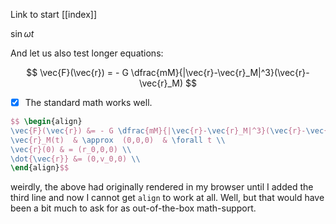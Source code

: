Link to start [[index]]

$\sin\omega t$

And let us also test longer equations:

$$ \vec{F}(\vec{r})  =  - G \dfrac{mM}{|\vec{r}-\vec{r}_M|^3}(\vec{r}-\vec{r}_M)  $$
- [x] The standard math works well.


```tex
$$ \begin{align} 
\vec{F}(\vec{r}) &= - G \dfrac{mM}{|\vec{r}-\vec{r}_M|^3}(\vec{r}-\vec{r}_M) & \\ 
\vec{r}_M(t)  & \approx  (0,0,0)  & \forall t \\
\vec{r}(0) & = (r_0,0,0) \\
\dot{\vec{r}} &= (0,v_0,0) \\
\end{align}$$
```
weirdly, the above had originally rendered in my browser until I added the third line and now I cannot get `align` to work at all. Well, but that would have been a bit much to ask for as out-of-the-box math-support.
